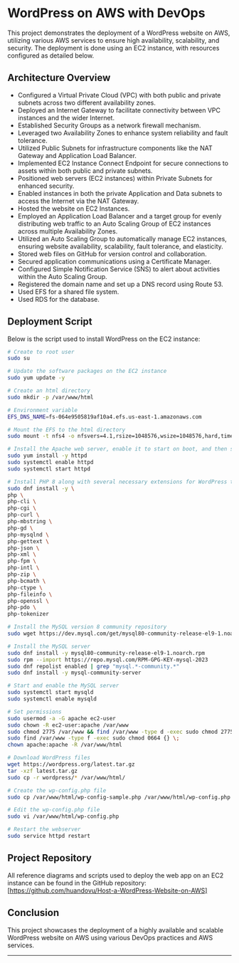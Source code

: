 
# WordPress on AWS with DevOps

This project demonstrates the deployment of a WordPress website on AWS, utilizing various AWS services to ensure high availability, scalability, and security. The deployment is done using an EC2 instance, with resources configured as detailed below.

## Architecture Overview

- Configured a Virtual Private Cloud (VPC) with both public and private subnets across two different availability zones.
- Deployed an Internet Gateway to facilitate connectivity between VPC instances and the wider Internet.
- Established Security Groups as a network firewall mechanism.
- Leveraged two Availability Zones to enhance system reliability and fault tolerance.
- Utilized Public Subnets for infrastructure components like the NAT Gateway and Application Load Balancer.
- Implemented EC2 Instance Connect Endpoint for secure connections to assets within both public and private subnets.
- Positioned web servers (EC2 instances) within Private Subnets for enhanced security.
- Enabled instances in both the private Application and Data subnets to access the Internet via the NAT Gateway.
- Hosted the website on EC2 Instances.
- Employed an Application Load Balancer and a target group for evenly distributing web traffic to an Auto Scaling Group of EC2 instances across multiple Availability Zones.
- Utilized an Auto Scaling Group to automatically manage EC2 instances, ensuring website availability, scalability, fault tolerance, and elasticity.
- Stored web files on GitHub for version control and collaboration.
- Secured application communications using a Certificate Manager.
- Configured Simple Notification Service (SNS) to alert about activities within the Auto Scaling Group.
- Registered the domain name and set up a DNS record using Route 53.
- Used EFS for a shared file system.
- Used RDS for the database.

## Deployment Script

Below is the script used to install WordPress on the EC2 instance:

```bash
# Create to root user
sudo su

# Update the software packages on the EC2 instance 
sudo yum update -y

# Create an html directory 
sudo mkdir -p /var/www/html

# Environment variable
EFS_DNS_NAME=fs-064e9505819af10a4.efs.us-east-1.amazonaws.com

# Mount the EFS to the html directory 
sudo mount -t nfs4 -o nfsvers=4.1,rsize=1048576,wsize=1048576,hard,timeo=600,retrans=2,noresvport "$EFS_DNS_NAME":/ /var/www/html

# Install the Apache web server, enable it to start on boot, and then start the server immediately
sudo yum install -y httpd
sudo systemctl enable httpd 
sudo systemctl start httpd

# Install PHP 8 along with several necessary extensions for WordPress to run
sudo dnf install -y \
php \
php-cli \
php-cgi \
php-curl \
php-mbstring \
php-gd \
php-mysqlnd \
php-gettext \
php-json \
php-xml \
php-fpm \
php-intl \
php-zip \
php-bcmath \
php-ctype \
php-fileinfo \
php-openssl \
php-pdo \
php-tokenizer

# Install the MySQL version 8 community repository
sudo wget https://dev.mysql.com/get/mysql80-community-release-el9-1.noarch.rpm 

# Install the MySQL server
sudo dnf install -y mysql80-community-release-el9-1.noarch.rpm 
sudo rpm --import https://repo.mysql.com/RPM-GPG-KEY-mysql-2023
sudo dnf repolist enabled | grep "mysql.*-community.*"
sudo dnf install -y mysql-community-server 

# Start and enable the MySQL server
sudo systemctl start mysqld
sudo systemctl enable mysqld

# Set permissions
sudo usermod -a -G apache ec2-user
sudo chown -R ec2-user:apache /var/www
sudo chmod 2775 /var/www && find /var/www -type d -exec sudo chmod 2775 {} \;
sudo find /var/www -type f -exec sudo chmod 0664 {} \;
chown apache:apache -R /var/www/html 

# Download WordPress files
wget https://wordpress.org/latest.tar.gz
tar -xzf latest.tar.gz
sudo cp -r wordpress/* /var/www/html/

# Create the wp-config.php file
sudo cp /var/www/html/wp-config-sample.php /var/www/html/wp-config.php

# Edit the wp-config.php file
sudo vi /var/www/html/wp-config.php

# Restart the webserver
sudo service httpd restart
```

## Project Repository

All reference diagrams and scripts used to deploy the web app on an EC2 instance can be found in the GitHub repository: [https://github.com/huandovu/Host-a-WordPress-Website-on-AWS]

## Conclusion

This project showcases the deployment of a highly available and scalable WordPress website on AWS using various DevOps practices and AWS services.

---
